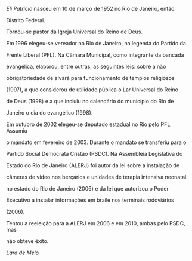 

*Eli Patrício* nasceu em 10 de março de 1952 no Rio de Janeiro, então

Distrito Federal.



Tornou-se pastor da Igreja Universal do Reino de Deus.



Em 1996 elegeu-se vereador no Rio de Janeiro, na legenda do Partido da

Frente Liberal (PFL). Na Câmara Municipal, como integrante da bancada

evangélica, elaborou, entre outras, as seguintes leis: sobre a não

obrigatoriedade de alvará para funcionamento de templos religiosos

(1997), a que considerou de utilidade pública o Lar Universal do Reino

de Deus (1998) e a que incluiu no calendário do município do Rio de

Janeiro o dia do evangélico (1998).



Em outubro de 2002 elegeu-se deputado estadual no Rio pelo PFL. Assumiu

o mandato em fevereiro de 2003. Durante o mandato se transferiu para o

Partido Social Democrata Cristão (PSDC). Na Assembleia Legislativa do

Estado do Rio de Janeiro (ALERJ) foi autor da lei sobre a instalação de

câmeras de vídeo nos berçários e unidades de terapia intensiva neonatal

no estado do Rio de Janeiro (2006) e da lei que autorizou o Poder

Executivo a instalar informações em braile nos terminais rodoviários

(2006).



Tentou a reeleição para a ALERJ em 2006 e em 2010, ambas pelo PSDC, mas

não obteve êxito.



*Lara de Melo*



